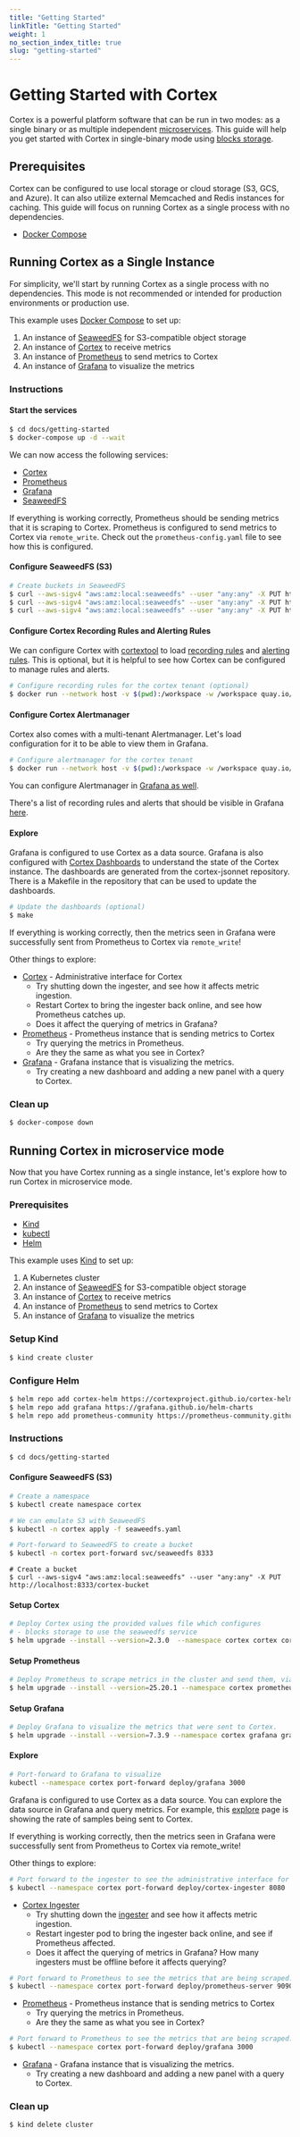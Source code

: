 ```yaml
---
title: "Getting Started"
linkTitle: "Getting Started"
weight: 1
no_section_index_title: true
slug: "getting-started"
---
```


# Getting Started with Cortex

Cortex is a powerful platform software that can be run in two modes: as a single binary or as multiple
independent [microservices](../architecture.md).
This guide will help you get started with Cortex in single-binary mode using
[blocks storage](../blocks-storage/_index.md).

## Prerequisites

Cortex can be configured to use local storage or cloud storage (S3, GCS, and Azure). It can also utilize external
Memcached and Redis instances for caching. This guide will focus on running Cortex as a single process with no
dependencies.

* [Docker Compose](https://docs.docker.com/compose/install/)

## Running Cortex as a Single Instance

For simplicity, we'll start by running Cortex as a single process with no dependencies. This mode is not recommended or
intended for production environments or production use.

This example uses [Docker Compose](https://docs.docker.com/compose/) to set up:

1. An instance of [SeaweedFS](https://github.com/seaweedfs/seaweedfs/) for S3-compatible object storage
1. An instance of [Cortex](https://cortexmetrics.io/) to receive metrics
1. An instance of [Prometheus](https://prometheus.io/) to send metrics to Cortex
1. An instance of [Grafana](https://grafana.com/) to visualize the metrics

### Instructions

#### Start the services

```sh
$ cd docs/getting-started
$ docker-compose up -d --wait
```

We can now access the following services:

* [Cortex](http://localhost:9009)
* [Prometheus](http://localhost:9090)
* [Grafana](http://localhost:3000)
* [SeaweedFS](http://localhost:8333)

If everything is working correctly, Prometheus should be sending metrics that it is scraping to Cortex. Prometheus is
configured to send metrics to Cortex via `remote_write`. Check out the `prometheus-config.yaml` file to see
how this is configured.

#### Configure SeaweedFS (S3)

```sh
# Create buckets in SeaweedFS
$ curl --aws-sigv4 "aws:amz:local:seaweedfs" --user "any:any" -X PUT http://localhost:8333/cortex-blocks
$ curl --aws-sigv4 "aws:amz:local:seaweedfs" --user "any:any" -X PUT http://localhost:8333/cortex-ruler
$ curl --aws-sigv4 "aws:amz:local:seaweedfs" --user "any:any" -X PUT http://localhost:8333/cortex-alertmanager
```

#### Configure Cortex Recording Rules and Alerting Rules

We can configure Cortex with [cortextool](https://github.com/cortexproject/cortex-tools/) to load [recording rules](https://prometheus.io/docs/prometheus/latest/configuration/recording_rules/) and [alerting rules](https://prometheus.io/docs/prometheus/latest/configuration/alerting_rules/). This is optional, but it is helpful to see how Cortex can be configured to manage rules and alerts.

```sh
# Configure recording rules for the cortex tenant (optional)
$ docker run --network host -v $(pwd):/workspace -w /workspace quay.io/cortexproject/cortex-tools:v0.17.0 rules sync rules.yaml alerts.yaml --id cortex --address http://localhost:9009
```

#### Configure Cortex Alertmanager

Cortex also comes with a multi-tenant Alertmanager. Let's load configuration for it to be able to view them in Grafana.

```sh
# Configure alertmanager for the cortex tenant
$ docker run --network host -v $(pwd):/workspace -w /workspace quay.io/cortexproject/cortex-tools:v0.17.0 alertmanager load alertmanager-config.yaml --id cortex --address http://localhost:9009
```

You can configure Alertmanager in [Grafana as well](http://localhost:3000/alerting/notifications?search=&alertmanager=Cortex%20Alertmanager).

There's a list of recording rules and alerts that should be visible in Grafana [here](http://localhost:3000/alerting/list?view=list&search=datasource:Cortex).

#### Explore

Grafana is configured to use Cortex as a data source. Grafana is also configured with [Cortex Dashboards](http://localhost:3000/dashboards?tag=cortex) to understand the state of the Cortex instance. The dashboards are generated from the cortex-jsonnet repository. There is a Makefile in the repository that can be used to update the dashboards.

```sh
# Update the dashboards (optional)
$ make
```

If everything is working correctly, then the metrics seen in Grafana were successfully sent from Prometheus to Cortex
via `remote_write`!

Other things to explore:

- [Cortex](http://localhost:9009) - Administrative interface for Cortex
   - Try shutting down the ingester, and see how it affects metric ingestion.
   - Restart Cortex to bring the ingester back online, and see how Prometheus catches up.
   - Does it affect the querying of metrics in Grafana?
- [Prometheus](http://localhost:9090) - Prometheus instance that is sending metrics to Cortex
   - Try querying the metrics in Prometheus.
   - Are they the same as what you see in Cortex?
- [Grafana](http://localhost:3000) - Grafana instance that is visualizing the metrics.
   - Try creating a new dashboard and adding a new panel with a query to Cortex.

### Clean up

```sh
$ docker-compose down
```

## Running Cortex in microservice mode

Now that you have Cortex running as a single instance, let's explore how to run Cortex in microservice mode.

### Prerequisites

* [Kind](https://kind.sigs.k8s.io)
* [kubectl](https://kubernetes.io/docs/tasks/tools/install-kubectl/)
* [Helm](https://helm.sh/docs/intro/install/)

This example uses [Kind](https://kind.sigs.k8s.io) to set up:

1. A Kubernetes cluster
1. An instance of [SeaweedFS](https://github.com/seaweedfs/seaweedfs/) for S3-compatible object storage
1. An instance of [Cortex](https://cortexmetrics.io/) to receive metrics
1. An instance of [Prometheus](https://prometheus.io/) to send metrics to Cortex
1. An instance of [Grafana](https://grafana.com/) to visualize the metrics

### Setup Kind

```sh
$ kind create cluster
```

### Configure Helm

```sh
$ helm repo add cortex-helm https://cortexproject.github.io/cortex-helm-chart
$ helm repo add grafana https://grafana.github.io/helm-charts
$ helm repo add prometheus-community https://prometheus-community.github.io/helm-charts
```

### Instructions

```sh
$ cd docs/getting-started
```

#### Configure SeaweedFS (S3)

```sh
# Create a namespace
$ kubectl create namespace cortex
```

```sh
# We can emulate S3 with SeaweedFS
$ kubectl -n cortex apply -f seaweedfs.yaml
```

```sh
# Port-forward to SeaweedFS to create a bucket
$ kubectl -n cortex port-forward svc/seaweedfs 8333
```

```shell
# Create a bucket
$ curl --aws-sigv4 "aws:amz:local:seaweedfs" --user "any:any" -X PUT http://localhost:8333/cortex-bucket
```

#### Setup Cortex

```sh
# Deploy Cortex using the provided values file which configures
# - blocks storage to use the seaweedfs service
$ helm upgrade --install --version=2.3.0  --namespace cortex cortex cortex-helm/cortex -f cortex-values.yaml
```

#### Setup Prometheus

```sh
# Deploy Prometheus to scrape metrics in the cluster and send them, via remote_write, to Cortex.
$ helm upgrade --install --version=25.20.1 --namespace cortex prometheus prometheus-community/prometheus -f prometheus-values.yaml
```

#### Setup Grafana

```sh
# Deploy Grafana to visualize the metrics that were sent to Cortex.
$ helm upgrade --install --version=7.3.9 --namespace cortex grafana grafana/grafana -f grafana-values.yaml
```

#### Explore

```sh
# Port-forward to Grafana to visualize
kubectl --namespace cortex port-forward deploy/grafana 3000
```

Grafana is configured to use Cortex as a data source. You can explore the data source in Grafana and query metrics. For example, this [explore](http://localhost:3000/explore?schemaVersion=1&panes=%7B%22au0%22:%7B%22datasource%22:%22P6693426190CB2316%22,%22queries%22:%5B%7B%22refId%22:%22A%22,%22expr%22:%22rate%28prometheus_remote_storage_samples_total%5B$__rate_interval%5D%29%22,%22range%22:true,%22instant%22:true,%22datasource%22:%7B%22type%22:%22prometheus%22,%22uid%22:%22P6693426190CB2316%22%7D,%22editorMode%22:%22builder%22,%22legendFormat%22:%22__auto%22,%22useBackend%22:false,%22disableTextWrap%22:false,%22fullMetaSearch%22:false,%22includeNullMetadata%22:false%7D%5D,%22range%22:%7B%22from%22:%22now-1h%22,%22to%22:%22now%22%7D%7D%7D&orgId=1) page is showing the rate of samples being sent to Cortex.


If everything is working correctly, then the metrics seen in Grafana were successfully sent from Prometheus to Cortex
via remote_write!

Other things to explore:

```sh
# Port forward to the ingester to see the administrative interface for Cortex:
$ kubectl --namespace cortex port-forward deploy/cortex-ingester 8080
```

- [Cortex Ingester](http://localhost:8080)
  - Try shutting down the [ingester](http://localhost:8080/ingester/shutdown) and see how it affects metric ingestion.
  - Restart ingester pod to bring the ingester back online, and see if Prometheus affected.
  - Does it affect the querying of metrics in Grafana? How many ingesters must be offline before it affects querying?


```sh
# Port forward to Prometheus to see the metrics that are being scraped:
$ kubectl --namespace cortex port-forward deploy/prometheus-server 9090
```

- [Prometheus](http://localhost:9090) - Prometheus instance that is sending metrics to Cortex
  - Try querying the metrics in Prometheus.
  - Are they the same as what you see in Cortex?

```sh
# Port forward to Prometheus to see the metrics that are being scraped:
$ kubectl --namespace cortex port-forward deploy/grafana 3000
```

- [Grafana](http://localhost:3000) - Grafana instance that is visualizing the metrics.
  - Try creating a new dashboard and adding a new panel with a query to Cortex.

### Clean up

```sh
$ kind delete cluster
```
